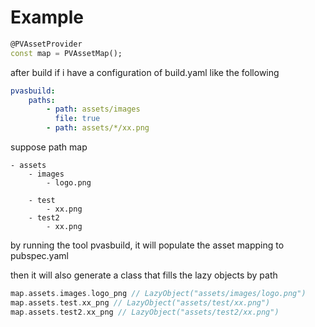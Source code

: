 
# Example

```dart
@PVAssetProvider
const map = PVAssetMap();
```

after build
if i have a configuration of build.yaml like the following
```yaml
pvasbuild:
    paths:
        - path: assets/images
          file: true
        - path: assets/*/xx.png

```

suppose path map
```
- assets
    - images
        - logo.png

    - test
        - xx.png
    - test2
        - xx.png
```

by running the tool pvasbuild, it will populate the asset mapping to pubspec.yaml

then
it will also generate a class that fills the lazy objects by path

```dart
map.assets.images.logo_png // LazyObject("assets/images/logo.png")
map.assets.test.xx_png // LazyObject("assets/test/xx.png")
map.assets.test2.xx_png // LazyObject("assets/test2/xx.png")
```